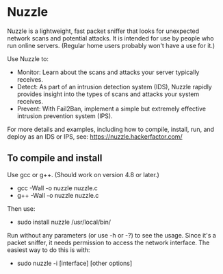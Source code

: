 # Nuzzle
Nuzzle is a lightweight, fast packet sniffer that looks for unexpected network scans and potential attacks. It is intended for use by people who run online servers. (Regular home users probably won't have a use for it.)

Use Nuzzle to:
* Monitor: Learn about the scans and attacks your server typically receives.
* Detect: As part of an intrusion detection system (IDS), Nuzzle rapidly provides insight into the types of scans and attacks your system receives.
* Prevent: With Fail2Ban, implement a simple but extremely effective intrusion prevention system (IPS).

For more details and examples, including how to compile, install, run, and deploy as an IDS or IPS, see: https://nuzzle.hackerfactor.com/

## To compile and install
Use gcc or g++. (Should work on version 4.8 or later.)
* gcc -Wall -o nuzzle nuzzle.c
* g++ -Wall -o nuzzle nuzzle.c

Then use:
* sudo install nuzzle /usr/local/bin/

Run without any parameters (or use -h or -?) to see the usage.
Since it's a packet sniffer, it needs permission to access the network interface. The easiest way to do this is with:
* sudo nuzzle -i [interface] [other options]

